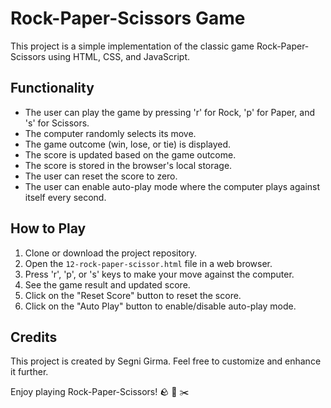 # Rock-Paper-Scissors Game

This project is a simple implementation of the classic game Rock-Paper-Scissors using HTML, CSS, and JavaScript.

## Functionality

- The user can play the game by pressing 'r' for Rock, 'p' for Paper, and 's' for Scissors.
- The computer randomly selects its move.
- The game outcome (win, lose, or tie) is displayed.
- The score is updated based on the game outcome.
- The score is stored in the browser's local storage.
- The user can reset the score to zero.
- The user can enable auto-play mode where the computer plays against itself every second.

## How to Play

1. Clone or download the project repository.
2. Open the `12-rock-paper-scissor.html` file in a web browser.
3. Press 'r', 'p', or 's' keys to make your move against the computer.
4. See the game result and updated score.
5. Click on the "Reset Score" button to reset the score.
6. Click on the "Auto Play" button to enable/disable auto-play mode.

## Credits

This project is created by Segni Girma. Feel free to customize and enhance it further.

Enjoy playing Rock-Paper-Scissors! 🪨 📄 ✂️

